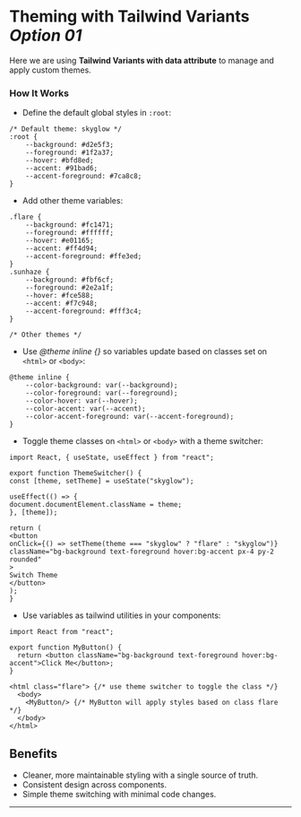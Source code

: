# Theming with Tailwind Variants *Option 01*

Here we are using **Tailwind Variants with data attribute** to manage and apply custom themes.

### How It Works

* Define the default global styles in `:root`:

```postcss
/* Default theme: skyglow */
:root {
    --background: #d2e5f3;
    --foreground: #1f2a37;
    --hover: #bfd8ed;
    --accent: #91bad6;
    --accent-foreground: #7ca8c8;
}
```

* Add other theme variables:

```postcss
.flare {
    --background: #fc1471;
    --foreground: #ffffff;
    --hover: #e01165;
    --accent: #ff4d94;
    --accent-foreground: #ffe3ed;
}
.sunhaze {
    --background: #fbf6cf;
    --foreground: #2e2a1f;
    --hover: #fce588;
    --accent: #f7c948;
    --accent-foreground: #fff3c4;
}

/* Other themes */
```

* Use *@theme inline {}* so variables update based on classes set on `<html>` or `<body>`:

```postcss
@theme inline {
    --color-background: var(--background);
    --color-foreground: var(--foreground);
    --color-hover: var(--hover);
    --color-accent: var(--accent);
    --color-accent-foreground: var(--accent-foreground);
}
```

* Toggle theme classes on `<html>` or `<body>` with a theme switcher:

``` tsx
import React, { useState, useEffect } from "react";

export function ThemeSwitcher() {
const [theme, setTheme] = useState("skyglow");

useEffect(() => {
document.documentElement.className = theme;
}, [theme]);

return (
<button
onClick={() => setTheme(theme === "skyglow" ? "flare" : "skyglow")}
className="bg-background text-foreground hover:bg-accent px-4 py-2 rounded"
>
Switch Theme
</button>
);
}
```

* Use variables as tailwind utilities in your components:

```tsx
import React from "react";

export function MyButton() {
  return <button className="bg-background text-foreground hover:bg-accent">Click Me</button>;
}
```
```tsx
<html class="flare"> {/* use theme switcher to toggle the class */}
  <body>
    <MyButton/> {/* MyButton will apply styles based on class flare */}
  </body>
</html>
```

## Benefits

* Cleaner, more maintainable styling with a single source of truth.
* Consistent design across components.
* Simple theme switching with minimal code changes.

---
